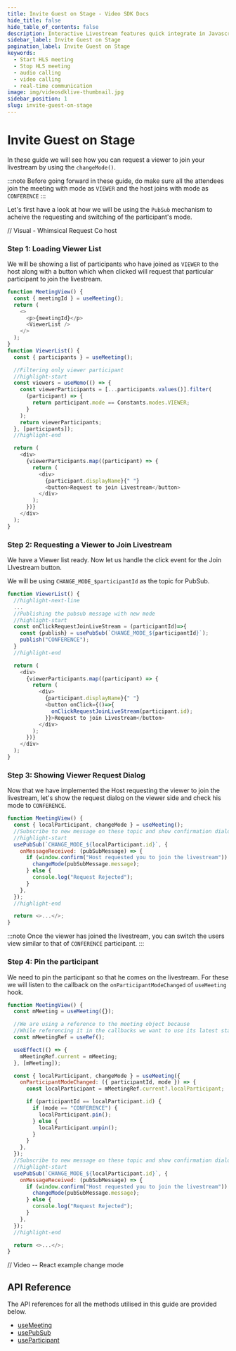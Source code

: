 ```yaml
---
title: Invite Guest on Stage - Video SDK Docs
hide_title: false
hide_table_of_contents: false
description: Interactive Livestream features quick integrate in Javascript, React JS, Android, IOS, React Native, Flutter with Video SDK to add live video & audio conferencing to your applications.
sidebar_label: Invite Guest on Stage
pagination_label: Invite Guest on Stage
keywords:
  - Start HLS meeting
  - Stop HLS meeting
  - audio calling
  - video calling
  - real-time communication
image: img/videosdklive-thumbnail.jpg
sidebar_position: 1
slug: invite-guest-on-stage
---
```


# Invite Guest on Stage

In these guide we will see how you can request a viewer to join your livestream by using the `changeMode()`.

:::note
Before going forward in these guide, do make sure all the attendees join the meeting with mode as `VIEWER` and the host joins with mode as `CONFERENCE`
:::

Let's first have a look at how we will be using the `PubSub` mechanism to acheive the requesting and switching of the participant's mode.

// Visual - Whimsical Request Co host

### Step 1: Loading Viewer List

We will be showing a list of participants who have joined as `VIEWER` to the host along with a button which when clicked will request that particular participant to join the livestream.

```js
function MeetingView() {
  const { meetingId } = useMeeting();
  return (
    <>
      <p>{meetingId}</p>
      <ViewerList />
    </>
  );
}
function ViewerList() {
  const { participants } = useMeeting();

  //Filtering only viewer participant
  //highlight-start
  const viewers = useMemo(() => {
    const viewerParticipants = [...participants.values()].filter(
      (participant) => {
        return participant.mode == Constants.modes.VIEWER;
      }
    );
    return viewerParticipants;
  }, [participants]);
  //highlight-end

  return (
    <div>
      {viewerParticipants.map((participant) => {
        return (
          <div>
            {participant.displayName}{" "}
            <button>Request to join Livestream</button>
          </div>
        );
      })}
    </div>
  );
}
```

### Step 2: Requesting a Viewer to Join Livestream

We have a Viewer list ready. Now let us handle the click event for the Join LIvestream button.

We will be using `CHANGE_MODE_$participantId` as the topic for PubSub.

```js
function ViewerList() {
  //highlight-next-line
  ...
  //Publishing the pubsub message with new mode
  //highlight-start
  const onClickRequestJoinLiveStream = (participantId)=>{
    const {publish} = usePubSub(`CHANGE_MODE_${participantId}`);
    publish("CONFERENCE");
  }
  //highlight-end

  return (
    <div>
      {viewerParticipants.map((participant) => {
        return (
          <div>
            {participant.displayName}{" "}
            <button onClick={()=>{
              onClickRequestJoinLiveStream(participant.id);
            }}>Request to join Livestream</button>
          </div>
        );
      })}
    </div>
  );
}
```

### Step 3: Showing Viewer Request Dialog

Now that we have implemented the Host requesting the viewer to join the livestream, let's show the request dialog on the viewer side and check his mode to `CONFERENCE`.

```js
function MeetingView() {
  const { localParticipant, changeMode } = useMeeting();
  //Subscribe to new message on these topic and show confirmation dialog.
  //highlight-start
  usePubSub(`CHANGE_MODE_${localParticipant.id}`, {
    onMessageReceived: (pubSubMessage) => {
      if (window.confirm("Host requested you to join the livestream")) {
        changeMode(pubSubMessage.message);
      } else {
        console.log("Request Rejected");
      }
    },
  });
  //highlight-end

  return <>...</>;
}
```

:::note
Once the viewer has joined the livestream, you can switch the users view similar to that of `CONFERENCE` participant.
:::

### Step 4: Pin the participant

We need to pin the participant so that he comes on the livestream. For these we will listen to the callback on the `onParticipantModeChanged` of `useMeeting` hook.

```js
function MeetingView() {
  const mMeeting = useMeeting({});

  //We are using a reference to the meeting object because
  //While referencing it in the callbacks we want to use its latest state
  const mMeetingRef = useRef();

  useEffect(() => {
    mMeetingRef.current = mMeeting;
  }, [mMeeting]);

  const { localParticipant, changeMode } = useMeeting({
    onParticipantModeChanged: ({ participantId, mode }) => {
      const localParticipant = mMeetingRef.current?.localParticipant;

      if (participantId == localParticipant.id) {
        if (mode == "CONFERENCE") {
          localParticipant.pin();
        } else {
          localParticipant.unpin();
        }
      }
    },
  });
  //Subscribe to new message on these topic and show confirmation dialog.
  //highlight-start
  usePubSub(`CHANGE_MODE_${localParticipant.id}`, {
    onMessageReceived: (pubSubMessage) => {
      if (window.confirm("Host requested you to join the livestream")) {
        changeMode(pubSubMessage.message);
      } else {
        console.log("Request Rejected");
      }
    },
  });
  //highlight-end

  return <>...</>;
}
```

// Video -- React example change mode

## API Reference

The API references for all the methods utilised in this guide are provided below.

- [useMeeting](/react/api/sdk-reference/use-meeting/introduction)
- [usePubSub](/react/api/sdk-reference/use-pubsub)
- [useParticipant](/react/api/sdk-reference/use-participant/introduction)
